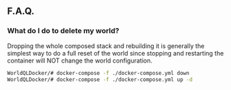 ## F.A.Q.

### What do I do to delete my world?
Dropping the whole composed stack and rebuilding it is generally the simplest way to do a full reset of the world since stopping and restarting the container will NOT change the world configuration.

```bash
WorldQLDocker/# docker-compose -f ./docker-compose.yml down
WorldQLDocker/# docker-compose -f ./docker-compose.yml up -d
```
